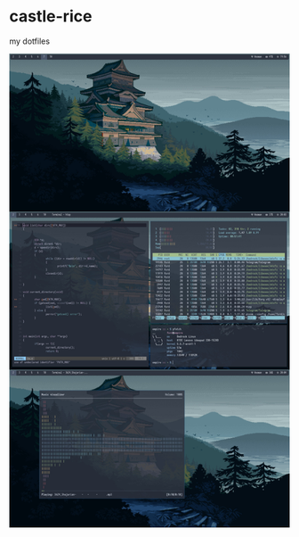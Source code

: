 # castle-rice
my dotfiles


![alt text](https://github.com/hoomanist/castle-rice/blob/master/out.jpg?raw=true)
